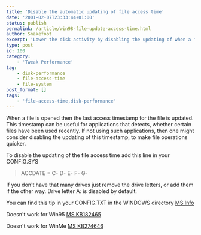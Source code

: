 ```yaml
---
title: 'Disable the automatic updating of file access time'
date: '2001-02-07T23:33:44+01:00'
status: publish
permalink: /article/win98-file-update-access-time.html
author: Snakefoot
excerpt: 'Lower the disk activity by disabling the updating of when a file was last accessed.'
type: post
id: 100
category:
    - 'Tweak Performance'
tag:
    - disk-performance
    - file-access-time
    - file-system
post_format: []
tags:
    - 'file-access-time,disk-performance'
---
```

When a file is opened then the last access timestamp for the file is updated. This timestamp can be useful for applications that detects, whether certain files have been used recently. If not using such applications, then one might consider disabling the updating of this timestamp, to make file operations quicker.  
  
 To disable the updating of the file access time add this line in your CONFIG.SYS

> ACCDATE = C- D- E- F- G-

 If you don't have that many drives just remove the drive letters, or add them if the other way. Drive letter A: is disabled by default.  
  
 You can find this tip in your CONFIG.TXT in the WINDOWS directory [MS Info](http://support.microsoft.com/support/windows/readme/Win98se/W98seconfigtxt.asp#ACCDATE "Windows 98 Second Edition Config.txt File")  
  
 Doesn't work for Win95 [MS KB182465](http://support.microsoft.com/kb/182465 "ACCDATE Command Line Does Not Work with Windows 95 [Q182465]")  
  
 Doesn't work for WinMe [MS KB274646](http://support.microsoft.com/kb/274646 "Understanding the Settings in the Windows Millennium Edition Config.sys File [Q274646]")  
